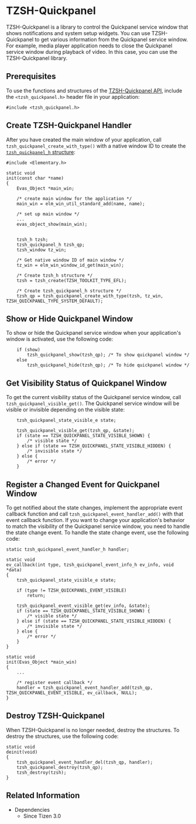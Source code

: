 # TZSH-Quickpanel

TZSH-Quickpanel is a library to control the Quickpanel service window that shows notifications and system setup widgets. You can use TZSH-Quickpanel to get various information from the Quickpanel service window.
For example, media player application needs to close the Quickpanel service window during playback of video. In this case, you can use the TZSH-Quickpanel library.

## Prerequisites

To use the functions and structures of the [TZSH-Quickpanel API](../../../api/common/latest/group__TIZEN__WS__SHELL__QUICKPANEL__MODULE.html), include the `<tzsh_quickpanel.h>` header file in your application:

```
#include <tzsh_quickpanel.h>
```

## Create TZSH-Quickpanel Handler
After you have created the main window of your application, call `tzsh_quickpanel_create_with_type()` with a native window ID to create the [`tzsh_quickpanel_h` structure](../../../api/common/latest/group__TIZEN__WS__SHELL__QUICKPANEL__MODULE.html#gaaa00e8e25b43c9538ca188bc43bdb3ac):

```
#include <Elementary.h>

static void
init(const char *name)
{
    Evas_Object *main_win;

    /* create main window for the application */
    main_win = elm_win_util_standard_add(name, name);

    /* set up main window */
    ...
    evas_object_show(main_win);


    tzsh_h tzsh;
    tzsh_quickpanel_h tzsh_qp;
    tzsh_window tz_win;

    /* Get native window ID of main window */
    tz_win = elm_win_window_id_get(main_win);

    /* Create tzsh_h structure */
    tzsh = tzsh_create(TZSH_TOOLKIT_TYPE_EFL);

    /* Create tzsh_quickpanel_h structure */
    tzsh_qp = tzsh_quickpanel_create_with_type(tzsh, tz_win, TZSH_QUICKPANEL_TYPE_SYSTEM_DEFAULT);
```

## Show or Hide Quickpanel Window

To show or hide the Quickpanel service window when your application's window is activated, use the following code:

```
    if (show)
        tzsh_quickpanel_show(tzsh_qp); /* To show quickpanel window */
    else
        tzsh_quickpanel_hide(tzsh_qp); /* To hide quickpanel window */
```

## Get Visibility Status of Quickpanel Window
To get the current visibility status of the Quickpanel service window, call `tzsh_quickpanel_visible_get()`. The Quickpanel service window will be visible or invisible depending on the visible state:

```
    tzsh_quickpanel_state_visible_e state;

    tzsh_quickpanel_visible_get(tzsh_qp, &state);
    if (state == TZSH_QUICKPANEL_STATE_VISIBLE_SHOWN) {
        /* visible state */
    } else if (state == TZSH_QUICKPANEL_STATE_VISIBLE_HIDDEN) {
        /* invisible state */
    } else {
        /* error */
    }

```

## Register a Changed Event for Quickpanel Window
To get notified about the state changes, implement the appropriate event callback function and call `tzsh_quickpanel_event_handler_add()` with that event callback function. If you want to change your application's behavior to match the visibility of the Quickpanel service window, you need to handle the state change event. To handle the state change event, use the following code:

```
static tzsh_quickpanel_event_handler_h handler;

static void
ev_callback(int type, tzsh_quickpanel_event_info_h ev_info, void *data)
{
    tzsh_quickpanel_state_visible_e state;

    if (type != TZSH_QUICKPANEL_EVENT_VISIBLE)
        return;

    tzsh_quickpanel_event_visible_get(ev_info, &state);
    if (state == TZSH_QUICKPANEL_STATE_VISIBLE_SHOWN) {
        /* visible state */
    } else if (state == TZSH_QUICKPANEL_STATE_VISIBLE_HIDDEN) {
        /* invisible state */
    } else {
        /* error */
    }
}

static void
init(Evas_Object *main_win)
{
    ...

    /* register event callback */
    handler = tzsh_quickpanel_event_handler_add(tzsh_qp, TZSH_QUICKPANEL_EVENT_VISIBLE, ev_callback, NULL);
}
```

## Destroy TZSH-Quickpanel
When TZSH-Quickpanel is no longer needed, destroy the structures. To destroy the structures, use the following code:

```
static void
deinit(void)
{
    tzsh_quickpanel_event_handler_del(tzsh_qp, handler);
    tzsh_quickpanel_destroy(tzsh_qp);
    tzsh_destroy(tzsh);
}
```

## Related Information
- Dependencies
  - Since Tizen 3.0
